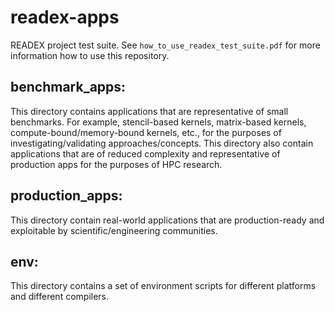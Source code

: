 # readex-apps
READEX project test suite. See `how_to_use_readex_test_suite.pdf` for more information how to use this repository.

## benchmark_apps:
This directory contains applications that are representative of small benchmarks. For example, stencil-based kernels, matrix-based kernels, compute-bound/memory-bound kernels, etc., for the purposes of investigating/validating approaches/concepts.
This directory also contain applications that are of reduced complexity and representative of production apps for the purposes of HPC research.

## production_apps:
This directory contain real-world applications that are production-ready and exploitable by scientific/engineering communities.

## env:
This directory contains a set of environment scripts for different platforms and different compilers.

